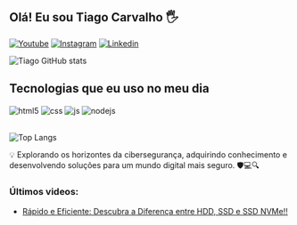 ## Olá! Eu sou Tiago Carvalho 🖐️


[![Youtube](https://img.shields.io/badge/YouTube-FF0000?style=for-the-badge&logo=youtube&logoColor=white)](https://www.youtube.com/@ExploraWeb123)
[![Instagram](https://img.shields.io/badge/Instagram-E4405F?style=for-the-badge&logo=instagram&logoColor=white)](https://www.instagram.com/exploraweb_oficial/)
[![Linkedin](https://img.shields.io/badge/LinkedIn-0077B5?style=for-the-badge&logo=linkedin&logoColor=white)](https://www.linkedin.com/in/tiagocarvalhog2020/)

![Tiago GitHub stats](https://github-readme-stats.vercel.app/api?username=Tiagotj7&theme=blue-green)

## Tecnologias que eu uso no meu dia

<div style="display: inline_block">
  <img align="center" alt="html5" src="https://img.shields.io/badge/HTML5-E34F26?style=for-the-badge&logo=html5&logoColor=white" />
  <img align="center" alt="css" src="https://img.shields.io/badge/CSS3-1572B6?style=for-the-badge&logo=css3&logoColor=white" />
  <img align="center" alt="js" src="https://img.shields.io/badge/JavaScript-F7DF1E?style=for-the-badge&logo=javascript&logoColor=black" />
  <img align="center" alt="nodejs" src="https://img.shields.io/badge/Node.js-43853D?style=for-the-badge&logo=node.js&logoColor=white" />
</div><br/>

![Top Langs](https://github-readme-stats.vercel.app/api/top-langs/?username=Tiagotj7&theme=blue-green)

💡 Explorando os horizontes da cibersegurança, adquirindo conhecimento e desenvolvendo soluções para um mundo digital mais seguro. 🛡️💻🔍

### Últimos videos:
- [Rápido e Eficiente: Descubra a Diferença entre HDD, SSD e SSD NVMe!!](https://www.youtube.com/watch?v=KhF5TnfyJro&t=7s)<br/>
